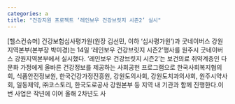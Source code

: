 ```yaml
---
categories: a
title: "건강지원 프로젝트 ‘레인보우 건강브릿지 시즌2’ 실시"
---
```

[헬스컨슈머] 건강보험심사평가원(원장 김선민, 이하 ‘심사평가원’)과 굿네이버스 강원지역본부(본부장 박미경)는 14일 ‘레인보우 건강브릿지 시즌2’행사를 원주시 굿네이버스 강원지역본부에서 실시했다. ‘레인보우 건강브릿지 시즌2’는 보건의료 취약계층인 다문화 가정에게 올바른 건강정보를 제공하는 사회공헌 프로그램으로 한국사회복지협의회, 식품안전정보원, 한국건강가정진흥원, 강원도의사회, 강원도치과의사회, 원주시약사회, 일동제약, ㈜코스토리, 한국도로공사 강원본부 등 지역 내 기관과 함께 진행한다.이번 사업은 작년에 이어 올해 2차년도 사